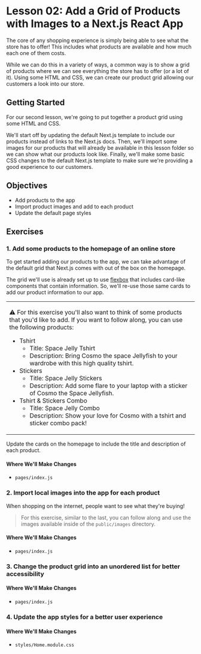 # Lesson 02: Add a Grid of Products with Images to a Next.js React App

The core of any shopping experience is simply being able to see what the store has to offer! This includes what products are available and how much each one of them costs.

While we can do this in a variety of ways, a common way is to show a grid of products where we can see everything the store has to offer (or a lot of it). Using some HTML and CSS, we can create our product grid allowing our customers a look into our store.

## Getting Started

For our second lesson, we're going to put together a product grid using some HTML and CSS.

We'll start off by updating the default Next.js template to include our products instead of links to the Next.js docs. Then, we'll import some images for our products that will already be available in this lesson folder so we can show what our products look like. Finally, we'll make some basic CSS changes to the default Next.js template to make sure we're providing a good experience to our customers.

## Objectives
* Add products to the app
* Import product images and add to each product
* Update the default page styles

## Exercises

### 1. Add some products to the homepage of an online store

To get started adding our products to the app, we can take advantage of the default grid that Next.js comes with out of the box on the homepage.

The grid we'll use is already set up to use [flexbox](https://developer.mozilla.org/en-US/docs/Learn/CSS/CSS_layout/Flexbox) that includes card-like components that contain information. So, we'll re-use those same cards to add our product information to our app.


<table>
  <tr>
    <td>
      <p>
        ⚠️ For this exercise you'll also want to think of some products that you'd like to add. If you want to follow along, you can use the following products:
      </p>
      <ul>
        <li>
          Tshirt
          <ul>
            <li>Title: Space Jelly Tshirt</li>
            <li>Description: Bring Cosmo the space Jellyfish to your wardrobe with this high quality tshirt.</li>
          </ul>
        </li>
        <li>
          Stickers
          <ul>
            <li>Title: Space Jelly Stickers</li>
            <li>Description: Add some flare to your laptop with a sticker of Cosmo the Space Jellyfish.</li>
          </ul>
        </li>
        <li>
          Tshirt & Stickers Combo
          <ul>
            <li>Title: Space Jelly Combo</li>
            <li>Description: Show your love for Cosmo with a tshirt and sticker combo pack!</li>
          </ul>
        </li>
      </ul>
    </td>
  </tr>
</table>

Update the cards on the homepage to include the title and description of each product.

#### Where We'll Make Changes
* `pages/index.js`

### 2. Import local images into the app for each product

When shopping on the internet, people want to see what they're buying!

> For this exercise, similar to the last, you can follow along and use the images available inside of the `public/images` directory.

#### Where We'll Make Changes
* `pages/index.js`

### 3. Change the product grid into an unordered list for better accessibility

#### Where We'll Make Changes
* `pages/index.js`

### 4. Update the app styles for a better user experience

#### Where We'll Make Changes
* `styles/Home.module.css`
